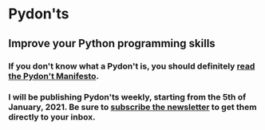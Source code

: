 # Pydon'ts

## Improve your Python programming skills

### If you don't know what a Pydon't is, you should definitely [read the Pydon't Manifesto][manifesto].

### I will be publishing Pydon'ts weekly, starting from the 5th of January, 2021. Be sure to [subscribe the newsletter][subscribe] to get them directly to your inbox.

[manifesto]: ./pydont-manifesto
[subscribe]: /subscribe
